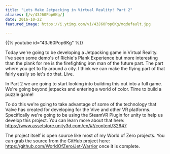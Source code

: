 ```yaml
---
title: "Lets Make Jetpacking in Virtual Reality! Part 2"
aliases: [/v/43J60Pop6Kg/]
date: 2016-10-22
featured_image: https://i.ytimg.com/vi/43J60Pop6Kg/mqdefault.jpg

---
```


{{% youtube id="43J60Pop6Kg" %}}

Today we're going to be developing a Jetpacking game in Virtual Reality. I've seen some demo's of Richie's Plank Experience but more interesting than the plank for me is the firefighting iron man of the future part. The part where you get to fly around a city. I think we can make the flying part of that fairly easily so let's do that. Live.


In Part 2 we are going to start looking into building this out into a full game. We're going beyond jetpacks and entering a world of color. Time to build a puzzle game!

To do this we're going to take advantage of some of the technology that Valve has created for developing for the Vive and other VR platforms. Specifically we're going to be using the SteamVR Plugin for unity to help us develop this project. You can learn more about that here: https://www.assetstore.unity3d.com/en/#!/content/32647

The project itself is open source like most of my World of Zero projects. You can grab the source from the GitHub project here: https://github.com/WorldOfZero/Jet-Warrior once it is complete.